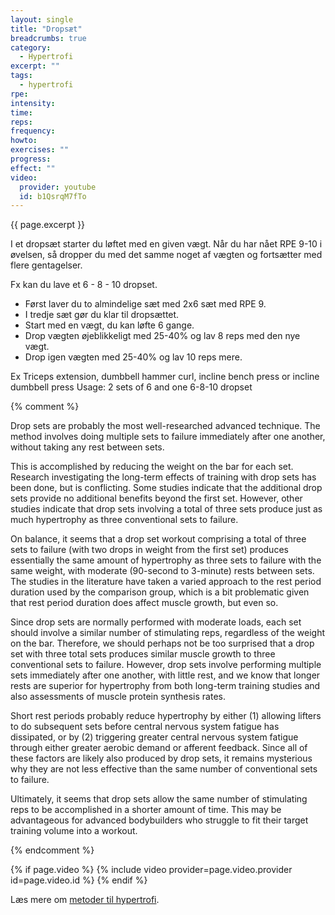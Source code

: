 ```yaml
---
layout: single
title: "Dropsæt"
breadcrumbs: true
category:
  - Hypertrofi
excerpt: ""
tags:
  - hypertrofi
rpe:
intensity:
time:
reps:
frequency:
howto:
exercises: ""
progress:
effect: ""
video:
  provider: youtube
  id: b1QsrqM7fTo
---
```


{{ page.excerpt }}

I et dropsæt starter du løftet med en given vægt. Når du har nået RPE 9-10 i øvelsen, så dropper du med det samme noget af vægten og fortsætter med flere gentagelser.

Fx kan du lave et 6 - 8 - 10 dropset.

- Først laver du to almindelige sæt med 2x6 sæt med RPE 9.
- I tredje sæt gør du klar til dropsættet.
- Start med en vægt, du kan løfte 6 gange.
- Drop vægten øjeblikkeligt med 25-40% og lav 8 reps med den nye vægt.
- Drop igen vægten med 25-40% og lav 10 reps mere.

Ex Triceps extension, dumbbell hammer curl, incline bench press or incline dumbbell press
Usage: 2 sets of 6 and one 6-8-10 dropset

{% comment %}

Drop sets are probably the most well-researched advanced technique. The method involves doing multiple sets to failure immediately after one another, without taking any rest between sets.

This is accomplished by reducing the weight on the bar for each set.
Research investigating the long-term effects of training with drop sets has been done, but is conflicting. Some studies indicate that the additional drop sets provide no additional benefits beyond the first set. However, other studies indicate that drop sets involving a total of three sets produce just as much hypertrophy as three conventional sets to failure.

On balance, it seems that a drop set workout comprising a total of three sets to failure (with two drops in weight from the first set) produces essentially the same amount of hypertrophy as three sets to failure with the same weight, with moderate (90-second to 3-minute) rests between sets. The studies in the literature have taken a varied approach to the rest period duration used by the comparison group, which is a bit problematic given that rest period duration does affect muscle growth, but even so.

Since drop sets are normally performed with moderate loads, each set should involve a similar number of stimulating reps, regardless of the weight on the bar. Therefore, we should perhaps not be too surprised that a drop set with three total sets produces similar muscle growth to three conventional sets to failure. However, drop sets involve performing multiple sets immediately after one another, with little rest, and we know that longer rests are superior for hypertrophy from both long-term training studies and also assessments of muscle protein synthesis rates.

Short rest periods probably reduce hypertrophy by either (1) allowing lifters to do subsequent sets before central nervous system fatigue has dissipated, or by (2) triggering greater central nervous system fatigue through either greater aerobic demand or afferent feedback. Since all of these factors are likely also produced by drop sets, it remains mysterious why they are not less effective than the same number of conventional sets to failure.

Ultimately, it seems that drop sets allow the same number of stimulating reps to be accomplished in a shorter amount of time. This may be advantageous for advanced bodybuilders who struggle to fit their target training volume into a workout.


{% endcomment %}


{% if page.video %}
  {% include video provider=page.video.provider id=page.video.id %}
{% endif %}

Læs mere om [metoder til hypertrofi](/hypertrofi-metoder/).
